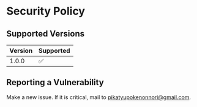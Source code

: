 # Security Policy

## Supported Versions

| Version | Supported          |
| ------- | ------------------ |
| 1.0.0   | :white_check_mark: |

## Reporting a Vulnerability

Make a new issue.
If it is critical, mail to pikatyupokenonnori@gmail.com.
